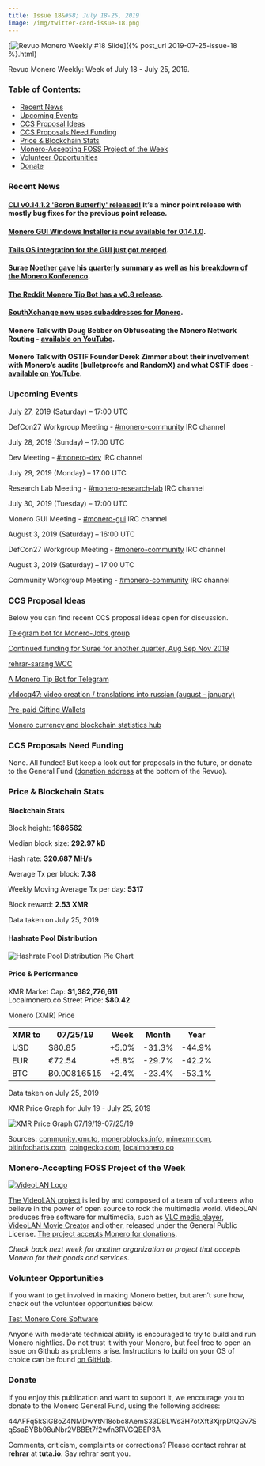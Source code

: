 ```yaml
---
title: Issue 18&#58; July 18-25, 2019
image: /img/twitter-card-issue-18.png
---
```

[<img src="/img/img-issue18.png" alt="Revuo Monero Weekly #18 Slide" class="img-lead">]({% post_url 2019-07-25-issue-18 %}.html)

<p class="text-lead">Revuo Monero Weekly: Week of July 18 - July 25, 2019.</p>
<!--more-->

<h3>Table of Contents:</h3>
<ul class="contents">
    <li><a href="#news">Recent News</a></li>
    <li><a href="#events">Upcoming Events</a></li>
    <li><a href="#ideas">CCS Proposal Ideas</a></li>
    <li><a href="#proposals">CCS Proposals Need Funding</a></li>
    <li><a href="#stats">Price & Blockchain Stats</a></li>
    <li><a href="#merchant">Monero-Accepting FOSS Project of the Week</a></li>
    <li><a href="#volunteer">Volunteer Opportunities</a></li>
    <li><a href="#donate">Donate</a></li>
</ul>

<h3 id="news">Recent News</h3>

<div class="newsbyte">
    <h4><a href="https://www.reddit.com/r/Monero/comments/cg3zih/cli_v01412_boron_butterfly_released/" target="_blank">CLI v0.14.1.2 'Boron Butterfly' released!</a> It’s a minor point release with mostly bug fixes for the previous point release.</h4>
</div>

<div class="newsbyte">
    <h4><a href="https://web.getmonero.org/downloads/" target="_blank">Monero GUI Windows Installer is now available for 0.14.1.0</a>.
    </h4>
</div>

<div class="newsbyte">
    <h4><a href="https://www.reddit.com/r/Monero/comments/cf1fpf/tails_integration_for_the_gui_just_got_merged/" target="_blank">Tails OS integration for the GUI just got merged</a>.</h4>
</div>

<div class="newsbyte">
    <h4><a href="https://www.reddit.com/r/Monero/comments/cfsc2m/suraes_content_dump_konferenco_post_morto_budget/" target="_blank">Surae Noether gave his quarterly summary as well as his breakdown of the Monero Konferenco</a>.
    </h4>
</div>

<div class="newsbyte">
    <h4><a href="https://www.reddit.com/r/Monero/comments/cfr2m1/umonerotipsbot_v08_release/" target="_blank">The Reddit Monero Tip Bot has a v0.8 release</a>.</h4>
</div>

<div class="newsbyte">
    <h4><a href="https://twitter.com/southxchange/status/1152963776901242881" target="_blank">SouthXchange now uses subaddresses for Monero</a>.</h4>
</div>

<div class="newsbyte">
    <h4>Monero Talk with Doug Bebber on Obfuscating the Monero Network Routing - <a href="https://www.youtube.com/watch?v=i02CIOzgv8Y" target="_blank">available on YouTube</a>.</h4>
</div>

<div class="newsbyte">
    <h4>Monero Talk with OSTIF Founder Derek Zimmer about their involvement with Monero’s audits (bulletproofs and RandomX) and what OSTIF does - <a href="https://www.youtube.com/watch?v=kdE3w6RL1e8" target="_blank">available on YouTube</a>.</h4>
</div>

<h3 id="events">Upcoming Events</h3>

<div class="event">
    <p class="date">July 27, 2019 (Saturday) – 17:00 UTC</p>
    <p>DefCon27 Workgroup Meeting - <a href="irc://chat.freenode.net/#monero-community" target="_blank">#monero-community</a> IRC channel</p>
</div>

<div class="event">
    <p class="date" markdown="1">July 28, 2019 (Sunday) – 17:00 UTC</p>
    <p markdown="1">Dev Meeting - <a href="irc://chat.freenode.net/#monero-dev" target="_blank">#monero-dev</a> IRC channel</p>
</div>

<div class="event">
    <p class="date" markdown="1">July 29, 2019 (Monday) – 17:00 UTC</p>
    <p markdown="1">Research Lab Meeting - <a href="irc://chat.freenode.net/#monero-research-lab" target="_blank">#monero-research-lab</a> IRC channel</p>
</div>

<div class="event">
    <p class="date" markdown="1">July 30, 2019 (Tuesday) – 17:00 UTC</p>
    <p markdown="1">Monero GUI Meeting - <a href="irc://chat.freenode.net/#monero-gui" target="_blank">#monero-gui</a> IRC channel</p>
</div>

<div class="event">
    <p class="date">August 3, 2019 (Saturday) – 16:00 UTC</p>
    <p>DefCon27 Workgroup Meeting - <a href="irc://chat.freenode.net/#monero-community" target="_blank">#monero-community</a> IRC channel</p>
</div>

<div class="event">
    <p class="date" markdown="1">August 3, 2019 (Saturday) – 17:00 UTC</p>
    <p markdown="1">Community Workgroup Meeting - <a href="irc://chat.freenode.net/#monero-community" target="_blank">#monero-community</a> IRC channel</p>
</div>

<h3 id="ideas">CCS Proposal Ideas</h3>

<p>Below you can find recent CCS proposal ideas open for discussion.</p>

<div class="proposal">
<p><a href="https://repo.getmonero.org/monero-project/ccs-proposals/merge_requests/91" target="_blank">Telegram bot for Monero-Jobs group</a></p>
</div>

<div class="proposal">
<p><a href="https://repo.getmonero.org/monero-project/ccs-proposals/merge_requests/89" target="_blank">Continued funding for Surae for another quarter, Aug Sep Nov 2019</a></p>
</div>

<div class="proposal">
<p><a href="https://repo.getmonero.org/monero-project/ccs-proposals/merge_requests/87" target="_blank">rehrar-sarang WCC</a></p>
</div>

<div class="proposal">
<p><a href="https://repo.getmonero.org/monero-project/ccs-proposals/merge_requests/86" target="_blank">A Monero Tip Bot for Telegram</a></p>
</div>

<div class="proposal">
<p><a href="https://repo.getmonero.org/monero-project/ccs-proposals/merge_requests/84" target="_blank">v1docq47: video creation / translations into russian (august - january)</a></p>
</div>

<div class="proposal">
<p><a href="https://repo.getmonero.org/monero-project/ccs-proposals/merge_requests/78" target="_blank">Pre-paid Gifting Wallets</a></p>
</div>

<div class="proposal">
<p><a href="https://repo.getmonero.org/monero-project/ccs-proposals/merge_requests/58" target="_blank">Monero currency and blockchain statistics hub</a></p>
</div>

<h3 id="proposals">CCS Proposals Need Funding</h3>

<p>None. All funded! But keep a look out for proposals in the future, or donate to the General Fund (<a href="#donate">donation address</a> at the bottom of the Revuo).</p>

<h3 id="stats">Price & Blockchain Stats</h3>

<h4 class="stat">Blockchain Stats</h4>

<div class="bcstats">
    <p>Block height: <b>1886562</b></p>
    <p>Median block size: <b>292.97 kB</b></p>
    <p>Hash rate: <b>320.687 MH/s</b></p>
    <p>Average Tx per block: <b>7.38</b></p>
    <p>Weekly Moving Average Tx per day: <b>5317</b></p>
    <p>Block reward: <b>2.53 XMR</b></p>
</div>
<p class="note">Data taken on July 25, 2019</p>

<h4 class="stat">Hashrate Pool Distribution</h4>
<p><img src="/img/hashrate-pool-distribution-0725.png" alt="Hashrate Pool Distribution Pie Chart"/></p>

<h4 class="stat">Price & Performance</h4>

<div class="price-intro">XMR Market Cap:  <b> $1,382,776,611</b><br>Localmonero.co Street Price: <b>$80.42</b></div>

<p class="table-title">Monero (XMR) Price</p>
<table class="price-table">
  <tr class="row1">
    <th>XMR to</th>
    <th>07/25/19</th>
    <th>Week</th>
    <th>Month</th>
    <th>Year</th>
  </tr>
  <tr>
    <td data-th="XMR to">USD</td>
    <td data-th="07/25/19">$80.85</td>
    <td data-th="Week" class="green">+5.0%</td>
    <td data-th="Month" class="red">-31.3%</td>
    <td data-th="Year" class="red">-44.9%</td>
  </tr>
  <tr class="row3">
    <td data-th="XMR to">EUR</td>
    <td data-th="07/25/19">€72.54</td>
    <td data-th="Week" class="green">+5.8%</td>
    <td data-th="Month" class="red">-29.7%</td>
    <td data-th="Year" class="red">-42.2%</td>
  </tr>
  <tr>
    <td data-th="XMR to">BTC</td>
    <td data-th="07/25/19">Ƀ0.00816515</td>
    <td data-th="Week" class="green">+2.4%</td>
    <td data-th="Month" class="red">-23.4%</td>
    <td data-th="Year" class="red">-53.1%</td>
  </tr>
</table>
<p class="note">Data taken on July 25, 2019</p>

<p class="table-title">XMR Price Graph for July 19 - July 25, 2019</p>

![XMR Price Graph 07/19/19-07/25/19](/img/weekly-chart-0725.png "XMR Price Graph 07/19/19-07/25/19") 

Sources: <a href="https://community.xmr.to/explorer/mainnet/" target="_blank">community.xmr.to</a>, <a href="https://moneroblocks.info/stats/transaction-stats" target="_blank">moneroblocks.info</a>, <a href="https://minexmr.com/pools.html" target="_blank">minexmr.com</a>, <a href="https://bitinfocharts.com/monero/" target="_blank">bitinfocharts.com</a>, <a href="https://www.coingecko.com/" target="_blank">coingecko.com</a>, <a href="https://localmonero.co/" target="_blank">localmonero.co</a>

<h3 id="merchant">Monero-Accepting FOSS Project of the Week</h3>

<a href="http://www.videolan.org/" target="_blank"><img src="/img/videolan.png" class="videolan-img" alt="VideoLAN Logo"></a>

<a href="http://www.videolan.org/contribute.html#money" target="_blank">The VideoLAN project</a> is led by and composed of a team of volunteers who believe in the power of open source to rock the multimedia world. VideoLAN produces free software for multimedia, such as <a href="http://www.videolan.org/vlc/" target="_blank">VLC media player</a>, <a href="http://www.videolan.org/vlmc/" target="_blank">VideoLAN Movie Creator</a> and other, released under the General Public License. <a href="http://www.videolan.org/contribute.html#money" target="_blank">The project accepts Monero for donations</a>.

<i>Check back next week for another organization or project that accepts Monero for their goods and services.</i>

<h3 id="volunteer">Volunteer Opportunities</h3>

<p>If you want to get involved in making Monero better, but aren’t sure how, check out the volunteer opportunities below.</p>

<div class="newsbyte">
    <p class="date"><a href="https://github.com/monero-project/monero" target="_blank">Test Monero Core Software</a></p>
    <p>Anyone with moderate technical ability is encouraged to try to build and run Monero nightlies. Do not trust it with your Monero, but feel free to open an Issue on Github as problems arise. Instructions to build on your OS of choice can be found <a href="https://github.com/monero-project/monero#compiling-monero-from-source" target="_blank">on GitHub</a>. </p>
</div>

<h3 id="donate">Donate</h3>

<p markdown="1">If you enjoy this publication and want to support it, we encourage you to donate to the Monero General Fund, using the following address:</p>

<p class="address" markdown="1">44AFFq5kSiGBoZ4NMDwYtN18obc8AemS33DBLWs3H7otXft3XjrpDtQGv7SqSsaBYBb98uNbr2VBBEt7f2wfn3RVGQBEP3A</p>

<!--p><a href="monero:44AFFq5kSiGBoZ4NMDwYtN18obc8AemS33DBLWs3H7otXft3XjrpDtQGv7SqSsaBYBb98uNbr2VBBEt7f2wfn3RVGQBEP3A" class="qr"><img src="/img/donate-monero.png"></a></p-->

Comments, criticism, complaints or corrections? Please contact rehrar at **rehrar** at **tuta.io**. Say rehrar sent you.